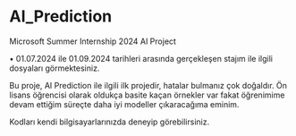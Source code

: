 # AI_Prediction
Microsoft Summer Internship 2024 AI Project

• 01.07.2024 ile 01.09.2024 tarihleri arasında gerçekleşen stajım ile ilgili dosyaları görmektesiniz.

Bu proje, AI Prediction ile ilgili ilk projedir, hatalar bulmanız çok doğaldır. Ön lisans öğrencisi olarak oldukça basite kaçan örnekler var fakat öğrenimime devam ettiğim süreçte daha iyi modeller çıkaracağıma eminim.

Kodları kendi bilgisayarlarınızda deneyip görebilirsiniz.




